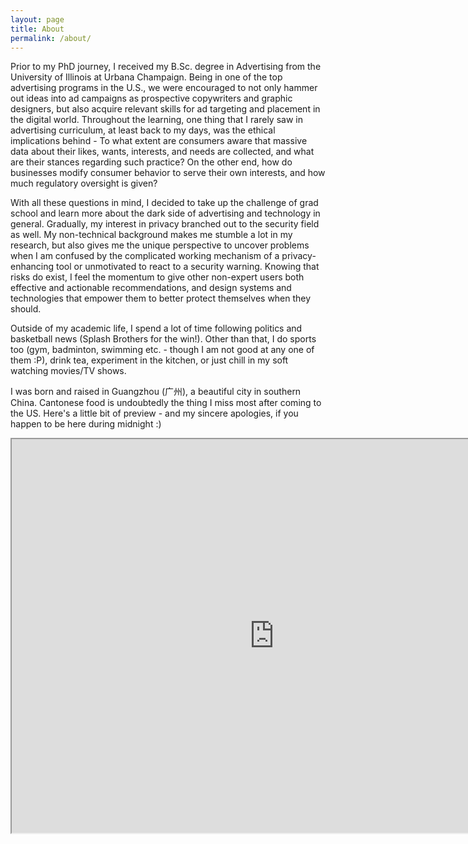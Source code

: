 ```yaml
---
layout: page
title: About
permalink: /about/
---
```


Prior to my PhD journey, I received my B.Sc. degree in Advertising from the University of Illinois at Urbana Champaign. Being in one of the top advertising programs in the U.S., we were encouraged to not only hammer out ideas into ad campaigns as prospective copywriters and graphic designers, but also acquire relevant skills for ad targeting and placement in the digital world. Throughout the learning, one thing that I rarely saw in advertising curriculum, at least back to my days, was the ethical implications behind - To what extent are consumers aware that massive data about their likes, wants, interests, and needs are collected, and what are their stances regarding such practice? On the other end, how do businesses modify consumer behavior to serve their own interests, and how much regulatory oversight is given?

With all these questions in mind, I decided to take up the challenge of grad school and learn more about the dark side of advertising and technology in general. Gradually, my interest in privacy branched out to the security field as well. My non-technical background makes me stumble a lot in my research, but also gives me the unique perspective to uncover problems when I am confused by the complicated working mechanism of a privacy-enhancing tool or unmotivated to react to a security warning. Knowing that risks do exist, I feel the momentum to give other non-expert users both effective and actionable recommendations, and design systems and technologies that empower them to better protect themselves when they should.

Outside of my academic life, I spend a lot of time following politics and basketball news (Splash Brothers for the win!). Other than that, I do sports too (gym, badminton, swimming etc. - though I am not good at any one of them :P), drink tea, experiment in the kitchen, or just chill in my soft watching movies/TV shows.

I was born and raised in Guangzhou (广州), a beautiful city in southern China. Cantonese food is undoubtedly the thing I miss most after coming to the US. Here's a little bit of preview - and my sincere apologies, if you happen to be here during midnight :)

<iframe width="840" height="630"
src="https://www.youtube.com/embed/8RT99hfmZw0">
</iframe>
